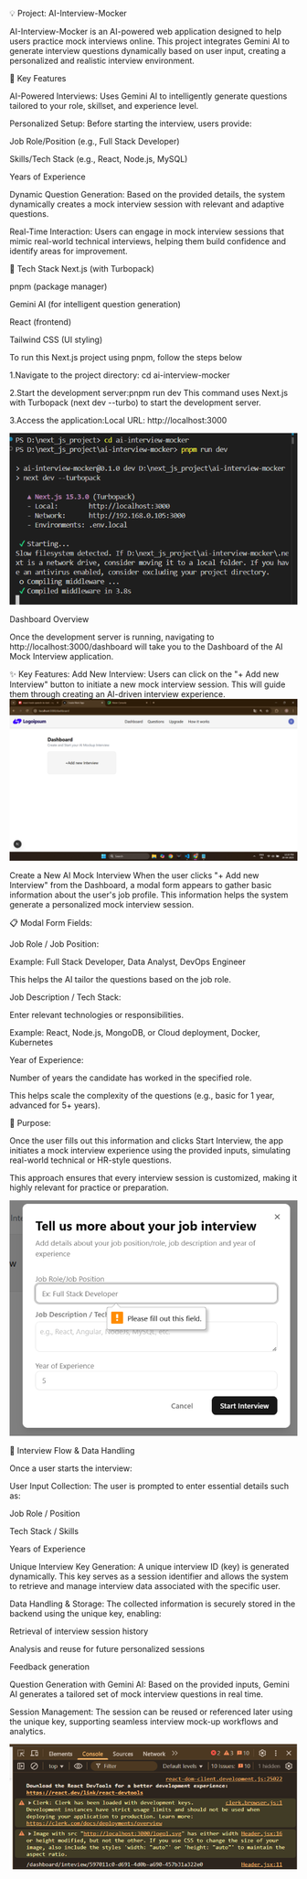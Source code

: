 💡 Project: AI-Interview-Mocker

AI-Interview-Mocker is an AI-powered web application designed to help users practice mock interviews online. This project integrates Gemini AI to generate interview questions dynamically based on user input, creating a personalized and realistic interview environment.

🧠 Key Features


AI-Powered Interviews:
Uses Gemini AI to intelligently generate questions tailored to your role, skillset, and experience level.

Personalized Setup:
Before starting the interview, users provide:

Job Role/Position (e.g., Full Stack Developer)

Skills/Tech Stack (e.g., React, Node.js, MySQL)

Years of Experience

Dynamic Question Generation:
Based on the provided details, the system dynamically creates a mock interview session with relevant and adaptive questions.

Real-Time Interaction:
Users can engage in mock interview sessions that mimic real-world technical interviews, helping them build confidence and identify areas for improvement.

🚀 Tech Stack
Next.js (with Turbopack)

pnpm (package manager)

Gemini AI (for intelligent question generation)

React (frontend)

Tailwind CSS (UI styling)


To run this Next.js project using pnpm, follow the steps below


1.Navigate to the project directory: cd ai-interview-mocker


2.Start the development server:pnpm run dev
  This command uses Next.js with Turbopack (next dev --turbo) to start the development server.

  
3.Access the application:Local URL: http://localhost:3000





![image alt](https://github.com/sharada-patil1508/AI-INTERVIEW-MOCKER/blob/14566e17c763a05598bd499f62615851c4541919/Screenshot%202025-05-01%20213228.png)

Dashboard Overview

Once the development server is running, navigating to http://localhost:3000/dashboard will take you to the Dashboard of the AI Mock Interview application.

✨ Key Features:
Add New Interview:
Users can click on the "+ Add new Interview" button to initiate a new mock interview session. This will guide them through creating an AI-driven interview experience.
![image alt](https://github.com/sharada-patil1508/AI-INTERVIEW-MOCKER/blob/e18b1d46594d3437db1fc3a3ae0f42d7dbcf8485/Dashboard.png)


Create a New AI Mock Interview
When the user clicks "+ Add new Interview" from the Dashboard, a modal form appears to gather basic information about the user's job profile. This information helps the system generate a personalized mock interview session.

📋 Modal Form Fields:

Job Role / Job Position:

Example: Full Stack Developer, Data Analyst, DevOps Engineer

This helps the AI tailor the questions based on the job role.

Job Description / Tech Stack:

Enter relevant technologies or responsibilities.

Example: React, Node.js, MongoDB, or Cloud deployment, Docker, Kubernetes

Year of Experience:

Number of years the candidate has worked in the specified role.

This helps scale the complexity of the questions (e.g., basic for 1 year, advanced for 5+ years).

🎯 Purpose:

Once the user fills out this information and clicks Start Interview, the app initiates a mock interview experience using the provided inputs, simulating real-world technical or HR-style questions.

This approach ensures that every interview session is customized, making it highly relevant for practice or preparation.


![image alt](https://github.com/sharada-patil1508/AI-INTERVIEW-MOCKER/blob/52829a4b14c63ea9deca87b5365f59eb16c52684/Screenshot%202025-05-01%20222910.png)



🔐 Interview Flow & Data Handling

Once a user starts the interview:

User Input Collection:
The user is prompted to enter essential details such as:

Job Role / Position

Tech Stack / Skills

Years of Experience

Unique Interview Key Generation:
A unique interview ID (key) is generated dynamically. This key serves as a session identifier and allows the system to retrieve and manage interview data associated with the specific user.

Data Handling & Storage:
The collected information is securely stored in the backend using the unique key, enabling:

Retrieval of interview session history

Analysis and reuse for future personalized sessions

Feedback generation

Question Generation with Gemini AI:
Based on the provided inputs, Gemini AI generates a tailored set of mock interview questions in real time.

Session Management:
The session can be reused or referenced later using the unique key, supporting seamless interview mock-up workflows and analytics.

![image alt](https://github.com/sharada-patil1508/AI-INTERVIEW-MOCKER/blob/0e437d321a6e015c119482d9db84e15515833da6/user_personal_key.png)
